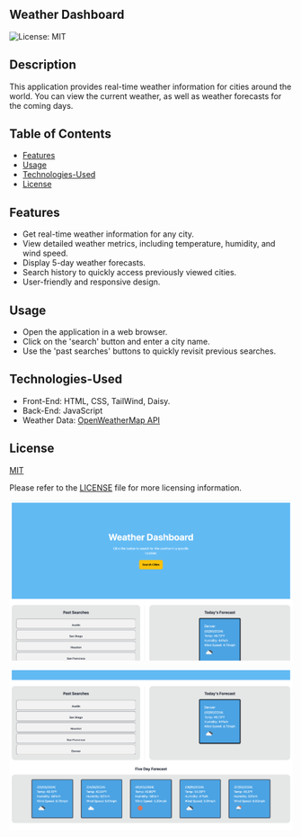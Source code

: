 ## Weather Dashboard
![License: MIT](https://img.shields.io/badge/License-MIT-yellow.svg)



## Description

This application provides real-time weather information for cities around the world. You can view the current weather, as well as weather forecasts for the coming days.



## Table of Contents

- [Features](#features)
- [Usage](#usage)
- [Technologies-Used](#technologies-used)
- [License](#license)



## Features

- Get real-time weather information for any city.
- View detailed weather metrics, including temperature, humidity, and wind speed.
- Display 5-day weather forecasts.
- Search history to quickly access previously viewed cities.
- User-friendly and responsive design.



## Usage 

- Open the application in a web browser.
- Click on the 'search' button and enter a city name.
- Use the 'past searches' buttons to quickly revisit previous searches.



## Technologies-Used

- Front-End: HTML, CSS, TailWind, Daisy.
- Back-End: JavaScript
- Weather Data: [OpenWeatherMap API](https://openweathermap.org/api)


## License 

[MIT]((https://opensource.org/licenses/MIT)) 

Please refer to the [LICENSE](./LICENSE) file for more licensing information.








![alt text](assets/images/WeatherDashboard.png)

![alt text](assets/images/WeatherDashboard2.png)